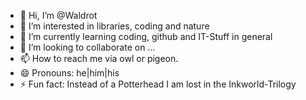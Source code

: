 - 👋 Hi, I’m @Waldrot
- 👀 I’m interested in libraries, coding and nature
- 🌱 I’m currently learning coding, github and IT-Stuff in general
- 💞️ I’m looking to collaborate on ...
- 📫 How to reach me via owl or pigeon. 
- 😄 Pronouns: he|him|his
- ⚡ Fun fact: Instead of a Potterhead I am lost in the Inkworld-Trilogy 

<!---
Waldrot/Waldrot is a ✨ special ✨ repository because its `README.md` (this file) appears on your GitHub profile.
You can click the Preview link to take a look at your changes.
--->
